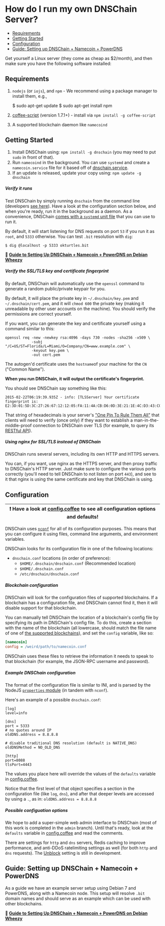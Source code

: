 # How do I run my own DNSChain Server?

- [Requirements](#requirements)
- [Getting Started](#getting-started)
- [Configuration](#configuration)
- [Guide: Setting up DNSChain + Namecoin + PowerDNS](#guide-setting-up-dnschain--namecoin--powerdns)

Get yourself a Linux server (they come as cheap as $2/month), and then make sure you have the following software installed:

## Requirements

1. `nodejs` (or `iojs`), and `npm` - We recommend using a package manager to install them, e.g.,
    
    $ sudo apt-get update
    $ sudo apt-get install npm

2. [coffee-script](https://github.com/jashkenas/coffee-script) (version 1.7.1+) - install via `npm install -g coffee-script`
3. A supported blockchain daemon like `namecoind`

## Getting Started

1. Install DNSChain using: `npm install -g dnschain` (you may need to put `sudo` in front of that).
2. Run `namecoind` in the background. You can use `systemd` and create a `namecoin.service` file for it based off of [dnschain.service](<../scripts/dnschain.service>).
3. If an update is released, update your copy using: `npm update -g dnschain`

##### Verify it runs

Test DNSChain by simply running `dnschain` from the command line (developers [see here](#Working)). Have a look at the configuration section below, and when you're ready, run it in the background as a daemon. As a convenience, DNSChain [comes with a `systemd` unit file](<../scripts/dnschain.service>) that you can use to run it.

By default, it will start listening for DNS requests on port `53` if you run it as `root`, and `5333` otherwise. You can test `.bit` resolution with `dig`:

    $ dig @localhost -p 5333 okturtles.bit

**:page_facing_up: [Guide to Setting Up DNSChain + Namecoin + PowerDNS on Debian Wheezy](setting-up-dnschain-namecoin-powerdns-server.md)**

<a name="autogen"></a>
##### Verify the SSL/TLS key and certificate fingerprint

By default, DNSChain will automatically use the `openssl` command to generate a random public/private keypair for you.

By default, it will place the private key in `~/.dnschain/key.pem` and `~/.dnschain/cert.pem`, and it will `chmod 600` the private key (making it unreadable by other user accounts on the machine). You should verify the permissions are correct yourself.

If you want, you can generate the key and certificate yourself using a command similar to this:

    openssl req -new -newkey rsa:4096 -days 730 -nodes -sha256 -x509 \
                -subj "/C=US/ST=Florida/L=Miami/O=Company/CN=www.example.com" \
                -keyout key.pem \
                -out cert.pem

The autogen'd certificate uses the `hostname`of your machine for the `CN` ("Common Name").

__When you run DNSChain, it will output the certificate's fingerprint.__

You should see DNSChain say something like this:

    2015-02-22T06:19:39.935Z - info: [TLSServer] Your certificate fingerprint is: E2:3D:01:5D:3C:27:26:67:12:12:05:FA:11:4A:CB:D6:0D:3E:21:1E:4C:D3:43:C0:FC:79:DB:24:91:31:EE:18

That string of hexadecimals is your server's ["One Pin To Rule Them All"](What-is-it.md#MITMProof) that clients will need to verify (once only) if they want to establish a man-in-the-middle-proof connection to DNSChain over TLS (for example, to query its [RESTful API](What-is-it.md#API)).

##### Using nginx for SSL/TLS instead of DNSChain

DNSChain runs several servers, including its own HTTP and HTTPS servers.

You can, if you want, use nginx as the HTTPS server, and then proxy traffic to DNSChain's HTTP server. Just make sure to configure the various ports correctly (you'll need to tell DNSChain to not listen on port `443`), and see to it that nginx is using the same certificate and key that DNSChain is using.

## Configuration

| **:exclamation: Have a look at [config.coffee](<../src/lib/config.coffee>) to see all configuration options and defaults!** |
|-----------------------------------------------------------------------------------------------------------------------------|

DNSChain uses [`nconf`](https://github.com/flatiron/nconf) for all of its configuration purposes. This means that you can configure it using files, command line arguments, and environment variables.

DNSChain looks for its configuration file in one of the following locations:

- `dnschain.conf` locations (in order of preference):
    - `$HOME/.dnschain/dnschain.conf` (Recommended location)
    - `$HOME/.dnschain.conf`
    - `/etc/dnschain/dnschain.conf`

##### Blockchain configuration

DNSChain will look for the configuration files of supported blockchains. If a blockchain has a configuration file, and DNSChain cannot find it, then it will disable support for that blockchain.

You can manually tell DNSChain the location of a blockchain's config file by specifying its path in DNSChain's config file. To do this, create a section with the name of the blockchain (all lowercase, should match the file name of one of [the supported blockchains](<../src/lib/blockchains/>)), and set the `config` variable, like so:

```ini
[namecoin]
config = /weird/path/to/namecoin.conf  
```

DNSChain uses these files to retrieve the information it needs to speak to that blockchain (for example, the JSON-RPC username and password).

##### Example DNSChain configuration

The format of the configuration file is similar to INI, and is parsed by the NodeJS [`properties` module](https://github.com/gagle/node-properties) (in tandem with `nconf`).

Here's an example of a possible `dnschain.conf`:

    [log]
    level=info
    
    [dns]
    port = 5333
    # no quotes around IP
    oldDNS.address = 8.8.8.8
    
    # disable traditional DNS resolution (default is NATIVE_DNS)
    oldDNSMethod = NO_OLD_DNS
    
    [http]
    port=8088
    tlsPort=4443

The values you place here will override the values of the `defaults` variable in [config.coffee](<../src/lib/config.coffee>).

Notice that the first level of that object specifies a section in the configuration file (like `log`, `dns`), and after that deeper levels are accessed by using a `.`, as in: `oldDNS.address = 8.8.8.8`

##### Possible configuation options

We hope to add a super-simple web admin interface to DNSChain (most of this work is completed in the `admin` branch). Until that's ready, look at the `defaults` variable in [config.coffee](<../src/lib/config.coffee>) and read the comments.

There are settings for `http` and `dns` servers, Redis caching to improve performance, and anti-DDoS ratelimiting settings as well (for both `http` and `dns` requests). The [Unblock](What-is-it.md#Censorship) setting is still in development.

## Guide: Setting up DNSChain + Namecoin + PowerDNS

As a guide we have an example server setup using Debian 7 and PowerDNS, along with a Namecoin node. This setup will resolve `.bit` domain names and should serve as an example which can be used with other blockchains.

**:page_facing_up: [Guide to Setting Up DNSChain + Namecoin + PowerDNS on Debian Wheezy](setting-up-dnschain-namecoin-powerdns-server.md)**
